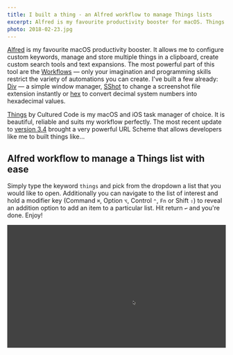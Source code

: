 ```yaml
---
title: I built a thing - an Alfred workflow to manage Things lists
excerpt: Alfred is my favourite productivity booster for macOS. Things is my GTD tool of choice that perfectly suits my workflow. I've connected the power of the two apps together.
photo: 2018-02-23.jpg
---
```


[Alfred](https://www.alfredapp.com/) is my favourite macOS productivity booster. It allows me to configure custom keywords, manage and store multiple things in a clipboard, create custom search tools and text expansions. The most powerful part of this tool are the [Workflows](https://www.alfredapp.com/workflows/) — only your imagination and programming skills restrict the variety of automations you can create. I've built a few already: [Div](https://pawelgrzybek.com/div-simple-alfred-windows-manager/) — a simple window manager, [SShot](http://www.packal.org/workflow/sshot) to change a screenshot file extension instantly or [hex](http://www.packal.org/workflow/hex) to convert decimal system numbers into hexadecimal values.

[Things](https://culturedcode.com/things/) by Cultured Code is my macOS and iOS task manager of choice. It is beautiful, reliable and suits my workflow perfectly. The most recent update to [version 3.4](https://culturedcode.com/things/blog/) brought a very powerful URL Scheme that allows developers like me to built things like…

## Alfred workflow to manage a Things list with ease

Simply type the keyword `things` and pick from the dropdown a list that you would like to open. Additionally you can navigate to the list of interest and hold a modifier key (Command `⌘`, Option `⌥`, Control `⌃`, `Fn` or Shift `⇧`) to reveal an addition option to add an item to a particular list. Hit return `↩` and you're done. Enjoy!

![Alfred workflow to manage Things lists](/photos/2018-02-23-1.gif)
